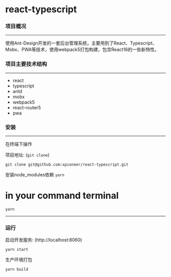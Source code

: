 # react-typescript

### 项目概况
***
使用Ant-Design开发的一套后台管理系统，主要用到了React、Typescript、Mobx、PWA等技术，使用webpack5打包构建，包含React16的一些新特性。

### 项目主要技术结构

***
* react
* typescript
* antd
* mobx
* webpack5
* react-router5
* pwa

### 安装
***
在终端下操作

项目地址: (`git clone`)

```
git clone git@github.com:xpioneer/react-typescript.git
```

安装node_modules依赖 `yarn`

# in your command terminal

```
yarn 
```
***


### 运行
启动开发服务: (http://localhost:8060)

```
yarn start
```

生产环境打包

```
yarn build
```



